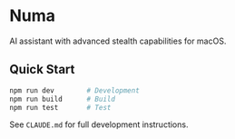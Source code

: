# Numa

AI assistant with advanced stealth capabilities for macOS.

## Quick Start

```bash
npm run dev        # Development
npm run build      # Build
npm run test       # Test
```

See `CLAUDE.md` for full development instructions.
